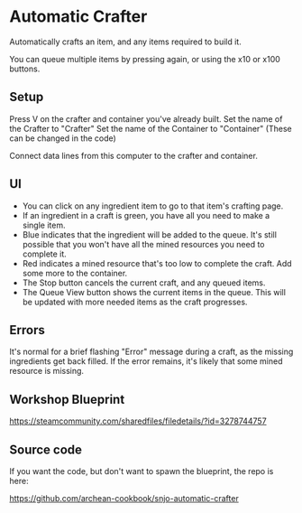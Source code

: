 # Automatic Crafter

Automatically crafts an item, and any items required to build it.

You can queue multiple items by pressing again, or using the x10 or x100 buttons.

## Setup

Press V on the crafter and container you've already built.
Set the name of the Crafter to "Crafter"
Set the name of the Container to "Container"
(These can be changed in the code)

Connect data lines from this computer to the crafter and container.

## UI

- You can click on any ingredient item to go to that item's crafting page.
- If an ingredient in a craft is green, you have all you need to make a single item.
- Blue indicates that the ingredient will be added to the queue. It's still possible that you won't have all the mined resources you need to complete it.
- Red indicates a mined resource that's too low to complete the craft. Add some more to the container.
- The Stop button cancels the current craft, and any queued items.
- The Queue View button shows the current items in the queue. This will be updated with more needed items as the craft progresses.

## Errors
It's normal for a brief flashing "Error" message during a craft, as the missing ingredients get back filled.
If the error remains, it's likely that some mined resource is missing.

## Workshop Blueprint
https://steamcommunity.com/sharedfiles/filedetails/?id=3278744757

## Source code
If you want the code, but don't want to spawn the blueprint, the repo is here:

https://github.com/archean-cookbook/snjo-automatic-crafter